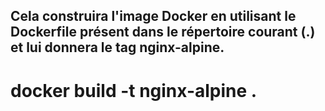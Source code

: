 ## Cela construira l'image Docker en utilisant le Dockerfile présent dans le répertoire courant (.) et lui donnera le tag nginx-alpine.
# docker build -t nginx-alpine .
